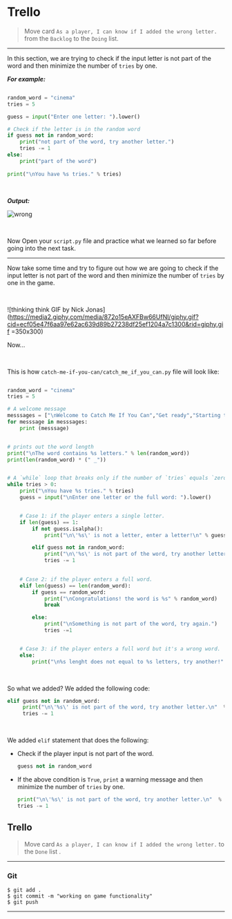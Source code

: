 ﻿
# Trello
> Move card  `As a player, I can know if I added the wrong letter.`  from the  `Backlog`  to the  `Doing`  list.

----------

In this section, we are trying to check if the input letter is not part of the word and then minimize the number of `tries` by one.

***For example:***
```python

random_word = "cinema"
tries = 5

guess = input("Enter one letter: ").lower()

# Check if the letter is in the random word
if guess not in random_word:
    print("not part of the word, try another letter.")
    tries -= 1
else:
    print("part of the word")
    
print("\nYou have %s tries." % tries)

```

<br>

***Output:***

![wrong](https://i.ibb.co/Dk4TvdT/wrong.gif)

<br>

Now Open your `script.py` file and practice what we learned so far before going into the next task.

----
Now take some time and try to figure out how we are going to check if the input letter is not part of the word and then minimize the number of `tries` by one in the game.

<br>

![thinking think GIF by Nick Jonas](https://media2.giphy.com/media/872o15eAXFBw66UfNl/giphy.gif?cid=ecf05e47f6aa97e62ac639d89b27238df25ef1204a7c1300&rid=giphy.gif =350x300)
<br>

Now...

<br>

This is how `catch-me-if-you-can/catch_me_if_you_can.py` file will look like:

```python

random_word = "cinema"
tries = 5

# A welcome message
messsages = ["\nWelcome to Catch Me If You Can","Get ready","Starting the game...","Selecting a word..."]
for messsage in messsages:
    print (messsage)


# prints out the word length
print("\nThe word contains %s letters." % len(random_word))
print(len(random_word) * (" _"))


# A `while` loop that breaks only if the number of `tries` equals `zero`
while tries > 0:
    print("\nYou have %s tries." % tries)
    guess = input("\nEnter one letter or the full word: ").lower()


    # Case 1: if the player enters a single letter.
    if len(guess) == 1:
        if not guess.isalpha():
            print("\n\'%s\' is not a letter, enter a letter!\n" % guess)

        elif guess not in random_word:
            print("\n\'%s\' is not part of the word, try another letter.\n" % guess)
            tries -= 1
         

    # Case 2: if the player enters a full word.
    elif len(guess) == len(random_word):
        if guess == random_word:
            print("\nCongratulations! the word is %s" % random_word)
            break

        else:
            print("\nSomething is not part of the word, try again.")
            tries -=1


    # Case 3: if the player enters a full word but it's a wrong word.
    else:
        print("\n%s lenght does not equal to %s letters, try another!" % (guess,len(random_word)))
```
<br>

So what we added? We added the following code:
```python
elif guess not in random_word:
     print("\n\'%s\' is not part of the word, try another letter.\n"  % guess)
     tries -= 1
```
<br>

We added `elif` statement that does the following:

 - Check if the player input is not part of the word.
     ```python
    guess not in random_word
   ```
 
 - If the above condition is `True`, `print`  a warning message and then minimize the number of `tries` by one.
    ```python
    print("\n\'%s\' is not part of the word, try another letter.\n"  % guess)
    tries -= 1
    ```


## Trello

> Move card  `As a player, I can know if I added the wrong letter.`   to the `Done`  list .
> 
----------

### Git


```
$ git add .
$ git commit -m "working on game functionality"
$ git push
```

----------




